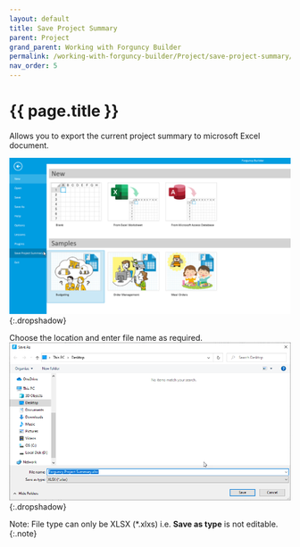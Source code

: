 ```yaml
---
layout: default
title: Save Project Summary
parent: Project
grand_parent: Working with Forguncy Builder
permalink: /working-with-forguncy-builder/Project/save-project-summary/
nav_order: 5
---
```


# {{ page.title }}

Allows you to export the current project summary to microsoft Excel document.

![save-project-summary](/assets/images/product-images/save-project-summary.png)
{:.dropshadow}

Choose the location and enter file name as required. 
![save-project-summary-export](/assets/images/product-images/save-project-summary-export.png)
{:.dropshadow}

Note: File type can only be XLSX (*.xlxs) i.e. **Save as type** is not editable.
{:.note}